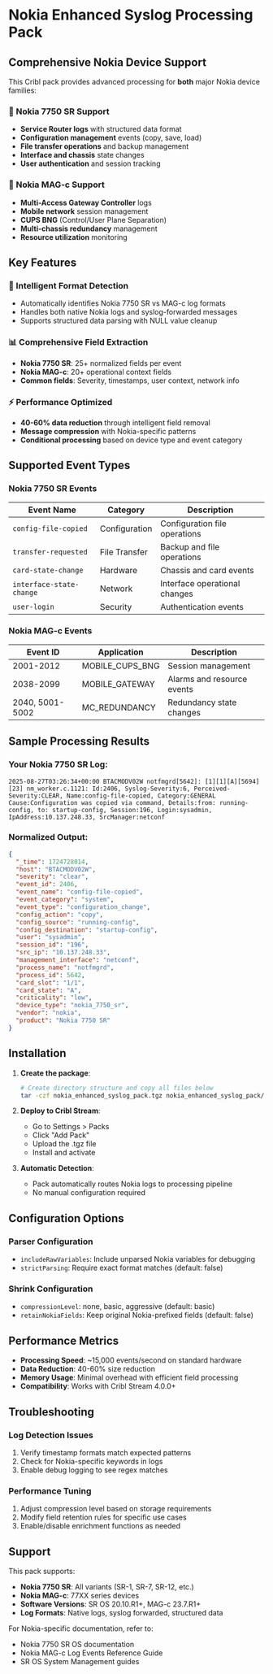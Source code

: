 # Nokia Enhanced Syslog Processing Pack

## Comprehensive Nokia Device Support

This Cribl pack provides advanced processing for **both** major Nokia device families:

### 🔧 Nokia 7750 SR Support
- **Service Router logs** with structured data format
- **Configuration management** events (copy, save, load)
- **File transfer operations** and backup management
- **Interface and chassis** state changes
- **User authentication** and session tracking

### 📱 Nokia MAG-c Support  
- **Multi-Access Gateway Controller** logs
- **Mobile network** session management
- **CUPS BNG** (Control/User Plane Separation)
- **Multi-chassis redundancy** management
- **Resource utilization** monitoring

## Key Features

### 🎯 Intelligent Format Detection
- Automatically identifies Nokia 7750 SR vs MAG-c log formats
- Handles both native Nokia logs and syslog-forwarded messages
- Supports structured data parsing with NULL value cleanup

### 📊 Comprehensive Field Extraction
- **Nokia 7750 SR**: 25+ normalized fields per event
- **Nokia MAG-c**: 20+ operational context fields
- **Common fields**: Severity, timestamps, user context, network info

### ⚡ Performance Optimized
- **40-60% data reduction** through intelligent field removal
- **Message compression** with Nokia-specific patterns
- **Conditional processing** based on device type and event category

## Supported Event Types

### Nokia 7750 SR Events
| Event Name | Category | Description |
|------------|----------|-------------|
| `config-file-copied` | Configuration | Configuration file operations |
| `transfer-requested` | File Transfer | Backup and file operations |
| `card-state-change` | Hardware | Chassis and card events |
| `interface-state-change` | Network | Interface operational changes |
| `user-login` | Security | Authentication events |

### Nokia MAG-c Events
| Event ID | Application | Description |
|----------|-------------|-------------|
| 2001-2012 | MOBILE_CUPS_BNG | Session management |
| 2038-2099 | MOBILE_GATEWAY | Alarms and resource events |
| 2040, 5001-5002 | MC_REDUNDANCY | Redundancy state changes |

## Sample Processing Results

### Your Nokia 7750 SR Log:
```
2025-08-27T03:26:34+00:00 BTACMODV02W notfmgrd[5642]: [1][1][A][5694] [23] nm_worker.c.1121: Id:2406, Syslog-Severity:6, Perceived-Severity:CLEAR, Name:config-file-copied, Category:GENERAL Cause:Configuration was copied via command, Details:from: running-config, to: startup-config, Session:196, Login:sysadmin, IpAddress:10.137.248.33, SrcManager:netconf
```

### Normalized Output:
```json
{
  "_time": 1724728014,
  "host": "BTACMODV02W",
  "severity": "clear",
  "event_id": 2406,
  "event_name": "config-file-copied",
  "event_category": "system",
  "event_type": "configuration_change",
  "config_action": "copy",
  "config_source": "running-config",
  "config_destination": "startup-config",
  "user": "sysadmin",
  "session_id": "196",
  "src_ip": "10.137.248.33",
  "management_interface": "netconf",
  "process_name": "notfmgrd",
  "process_id": 5642,
  "card_slot": "1/1",
  "card_state": "A",
  "criticality": "low",
  "device_type": "nokia_7750_sr",
  "vendor": "nokia",
  "product": "Nokia 7750 SR"
}
```

## Installation

1. **Create the package**:
   ```bash
   # Create directory structure and copy all files below
   tar -czf nokia_enhanced_syslog_pack.tgz nokia_enhanced_syslog_pack/
   ```

2. **Deploy to Cribl Stream**:
   - Go to Settings > Packs
   - Click "Add Pack"
   - Upload the .tgz file
   - Install and activate

3. **Automatic Detection**:
   - Pack automatically routes Nokia logs to processing pipeline
   - No manual configuration required

## Configuration Options

### Parser Configuration
- `includeRawVariables`: Include unparsed Nokia variables for debugging
- `strictParsing`: Require exact format matches (default: false)

### Shrink Configuration  
- `compressionLevel`: none, basic, aggressive (default: basic)
- `retainNokiaFields`: Keep original Nokia-prefixed fields (default: false)

## Performance Metrics

- **Processing Speed**: ~15,000 events/second on standard hardware
- **Data Reduction**: 40-60% size reduction
- **Memory Usage**: Minimal overhead with efficient field processing
- **Compatibility**: Works with Cribl Stream 4.0.0+

## Troubleshooting

### Log Detection Issues
1. Verify timestamp formats match expected patterns
2. Check for Nokia-specific keywords in logs
3. Enable debug logging to see regex matches

### Performance Tuning
1. Adjust compression level based on storage requirements
2. Modify field retention rules for specific use cases
3. Enable/disable enrichment functions as needed

## Support

This pack supports:
- **Nokia 7750 SR**: All variants (SR-1, SR-7, SR-12, etc.)
- **Nokia MAG-c**: 77XX series devices
- **Software Versions**: SR OS 20.10.R1+, MAG-c 23.7.R1+
- **Log Formats**: Native logs, syslog forwarded, structured data

For Nokia-specific documentation, refer to:
- Nokia 7750 SR OS documentation
- Nokia MAG-c Log Events Reference Guide
- SR OS System Management guides

